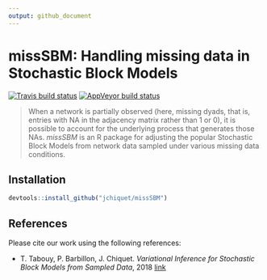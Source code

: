 ```yaml
---
output: github_document
---
```




# missSBM: Handling missing data in Stochastic Block Models

[![Travis build status](https://travis-ci.org/jchiquet/missSBM.svg?branch=master)](https://travis-ci.org/jchiquet/missSBM)
[![AppVeyor build status](https://ci.appveyor.com/api/projects/status/github/jchiquet/missSBM?branch=master&svg=true)](https://ci.appveyor.com/project/jchiquet/missSBM)

> When a network is partially observed (here, missing dyads, that is, entries with NA in the adjacency matrix rather than 1 or 0), it is possible to account for the underlying process that generates those NAs. *missSBM* is an R package for adjusting the popular Stochastic Block Models from network data  sampled under various missing data conditions.

## Installation


```r
devtools::install_github("jchiquet/missSBM")
```

## References

Please cite our work using the following references:

- T. Tabouy, P. Barbillon, J. Chiquet. _Variational Inference for Stochastic Block Models from Sampled Data_, 2018 [link](https://arxiv.org/abs/1707.04141)
